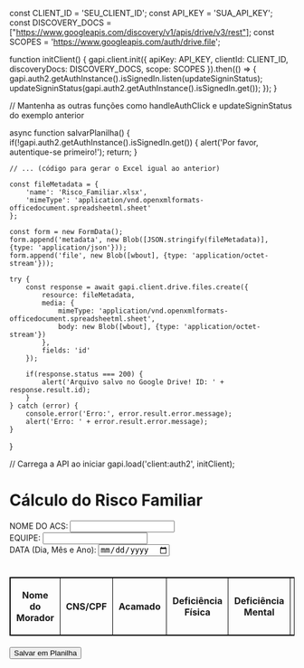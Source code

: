 const CLIENT_ID = 'SEU_CLIENT_ID';
const API_KEY = 'SUA_API_KEY';
const DISCOVERY_DOCS = ["https://www.googleapis.com/discovery/v1/apis/drive/v3/rest"];
const SCOPES = 'https://www.googleapis.com/auth/drive.file';

function initClient() {
    gapi.client.init({
        apiKey: API_KEY,
        clientId: CLIENT_ID,
        discoveryDocs: DISCOVERY_DOCS,
        scope: SCOPES
    }).then(() => {
        gapi.auth2.getAuthInstance().isSignedIn.listen(updateSigninStatus);
        updateSigninStatus(gapi.auth2.getAuthInstance().isSignedIn.get());
    });
}

// Mantenha as outras funções como handleAuthClick e updateSigninStatus do exemplo anterior

async function salvarPlanilha() {
    if(!gapi.auth2.getAuthInstance().isSignedIn.get()) {
        alert('Por favor, autentique-se primeiro!');
        return;
    }

    // ... (código para gerar o Excel igual ao anterior)

    const fileMetadata = {
        'name': 'Risco_Familiar.xlsx',
        'mimeType': 'application/vnd.openxmlformats-officedocument.spreadsheetml.sheet'
    };

    const form = new FormData();
    form.append('metadata', new Blob([JSON.stringify(fileMetadata)], {type: 'application/json'}));
    form.append('file', new Blob([wbout], {type: 'application/octet-stream'}));

    try {
        const response = await gapi.client.drive.files.create({
            resource: fileMetadata,
            media: {
                mimeType: 'application/vnd.openxmlformats-officedocument.spreadsheetml.sheet',
                body: new Blob([wbout], {type: 'application/octet-stream'})
            },
            fields: 'id'
        });

        if(response.status === 200) {
            alert('Arquivo salvo no Google Drive! ID: ' + response.result.id);
        }
    } catch (error) {
        console.error('Erro:', error.result.error.message);
        alert('Erro: ' + error.result.error.message);
    }
}

// Carrega a API ao iniciar
gapi.load('client:auth2', initClient);
<html lang="en">
<head>
    <meta charset="UTF-8">
    <meta name="viewport" content="width=device-width, initial-scale=1.0">
    <title>Cálculo de Risco Familiar</title>
    <style>
        table {
            width: 100%;
            border-collapse: collapse;
            margin: 20px 0;
        }
        table, th, td {
            border: 1px solid black;
        }
        th, td {
            padding: 10px;
            text-align: center;
        }
        .result {
            margin-top: 20px;
            font-weight: bold;
        }
        .quantity-control {
            display: flex;
            gap: 5px;
            align-items: center;
            justify-content: center;
        }
        .quantity-control button {
            padding: 2px 8px;
        }
        .quantity-control input {
            width: 50px;
            text-align: center;
        }
    </style>
    <script src="https://cdnjs.cloudflare.com/ajax/libs/xlsx/0.18.5/xlsx.full.min.js"></script>
</head>
<body>
    <h1>Cálculo do Risco Familiar</h1>
    <form id="riskForm">
        <div>
            <label for="nomeAcs">NOME DO ACS:</label>
            <input type="text" id="nomeAcs">
        </div>
        <div>
            <label for="equipe">EQUIPE:</label>
            <input type="text" id="equipe">
        </div>
        <div>
            <label for="data">DATA (Dia, Mês e Ano):</label>
            <input type="date" id="data">
        </div>
        <br>
        <table>
            <thead>
                <tr>
                    <th>Nome do Morador</th>
                    <th>CNS/CPF</th>
                    <th>Acamado</th>
                    <th>Deficiência Física</th>
                    <th>Deficiência Mental</th>
                    <th>Baixas Condições de Saneamento</th>
                    <th>Desnutrição Grave</th>
                    <th>Drogadição</th>
                    <th>Desemprego</th>
                    <th>Analfabetismo</th>
                    <th>Menor de 6 meses</th>
                    <th>Maior de 70 anos</th>
                    <th>Hipertensão Arterial Sistêmica</th>
                    <th>Diabetes Mellitus</th>
                    <th>Relação Morador/Cômodo</th>
                    <th>Escore Total</th>
                    <th>Classificação do Risco Familiar</th>
                </tr>
            </thead>
            <tbody id="tableBody">
                <!-- As linhas serão adicionadas dinamicamente -->
            </tbody>
        </table>
        <button type="button" onclick="salvarPlanilha()">Salvar em Planilha</button>
    </form>
    <script>
        const tableBody = document.getElementById('tableBody');

        function adicionarLinhas() {
            for (let i = 0; i < 12; i++) {
                const tr = document.createElement('tr');
                tr.innerHTML = `
                    <td><input type="text" class="nome-morador"></td>
                    <td><input type="text" class="cnsCpf"></td>
                    <!-- Indicadores com botões de quantidade -->
                    <td>
                        <div class="quantity-control">
                            <button type="button" onclick="adjustQuantity(this, -1)">-</button>
                            <input type="number" class="risk-quantity" value="0" min="0" data-value="3" onchange="calcularLinha(this)">
                            <button type="button" onclick="adjustQuantity(this, 1)">+</button>
                        </div>
                    </td>
                    <td>
                        <div class="quantity-control">
                            <button type="button" onclick="adjustQuantity(this, -1)">-</button>
                            <input type="number" class="risk-quantity" value="0" min="0" data-value="3" onchange="calcularLinha(this)">
                            <button type="button" onclick="adjustQuantity(this, 1)">+</button>
                        </div>
                    </td>
                    <td>
                        <div class="quantity-control">
                            <button type="button" onclick="adjustQuantity(this, -1)">-</button>
                            <input type="number" class="risk-quantity" value="0" min="0" data-value="3" onchange="calcularLinha(this)">
                            <button type="button" onclick="adjustQuantity(this, 1)">+</button>
                        </div>
                    </td>
                    <td>
                        <div class="quantity-control">
                            <button type="button" onclick="adjustQuantity(this, -1)">-</button>
                            <input type="number" class="risk-quantity" value="0" min="0" data-value="3" onchange="calcularLinha(this)">
                            <button type="button" onclick="adjustQuantity(this, 1)">+</button>
                        </div>
                    </td>
                    <td>
                        <div class="quantity-control">
                            <button type="button" onclick="adjustQuantity(this, -1)">-</button>
                            <input type="number" class="risk-quantity" value="0" min="0" data-value="3" onchange="calcularLinha(this)">
                            <button type="button" onclick="adjustQuantity(this, 1)">+</button>
                        </div>
                    </td>
                    <td>
                        <div class="quantity-control">
                            <button type="button" onclick="adjustQuantity(this, -1)">-</button>
                            <input type="number" class="risk-quantity" value="0" min="0" data-value="2" onchange="calcularLinha(this)">
                            <button type="button" onclick="adjustQuantity(this, 1)">+</button>
                        </div>
                    </td>
                    <td>
                        <div class="quantity-control">
                            <button type="button" onclick="adjustQuantity(this, -1)">-</button>
                            <input type="number" class="risk-quantity" value="0" min="0" data-value="2" onchange="calcularLinha(this)">
                            <button type="button" onclick="adjustQuantity(this, 1)">+</button>
                        </div>
                    </td>
                    <td>
                        <div class="quantity-control">
                            <button type="button" onclick="adjustQuantity(this, -1)">-</button>
                            <input type="number" class="risk-quantity" value="0" min="0" data-value="1" onchange="calcularLinha(this)">
                            <button type="button" onclick="adjustQuantity(this, 1)">+</button>
                        </div>
                    </td>
                    <td>
                        <div class="quantity-control">
                            <button type="button" onclick="adjustQuantity(this, -1)">-</button>
                            <input type="number" class="risk-quantity" value="0" min="0" data-value="1" onchange="calcularLinha(this)">
                            <button type="button" onclick="adjustQuantity(this, 1)">+</button>
                        </div>
                    </td>
                    <td>
                        <div class="quantity-control">
                            <button type="button" onclick="adjustQuantity(this, -1)">-</button>
                            <input type="number" class="risk-quantity" value="0" min="0" data-value="1" onchange="calcularLinha(this)">
                            <button type="button" onclick="adjustQuantity(this, 1)">+</button>
                        </div>
                    </td>
                    <td>
                        <div class="quantity-control">
                            <button type="button" onclick="adjustQuantity(this, -1)">-</button>
                            <input type="number" class="risk-quantity" value="0" min="0" data-value="1" onchange="calcularLinha(this)">
                            <button type="button" onclick="adjustQuantity(this, 1)">+</button>
                        </div>
                    </td>
                    <td>
                        <div class="quantity-control">
                            <button type="button" onclick="adjustQuantity(this, -1)">-</button>
                            <input type="number" class="risk-quantity" value="0" min="0" data-value="1" onchange="calcularLinha(this)">
                            <button type="button" onclick="adjustQuantity(this, 1)">+</button>
                        </div>
                    </td>
                    <td>
                        <select class="relationFactor" onchange="calcularLinha(this)">
                            <option value="3">Maior que 1 (3 pontos)</option>
                            <option value="2">Igual a 1 (2 pontos)</option>
                            <option value="0">Menor que 1 (0 ponto)</option>
                        </select>
                    </td>
                    <td class="escoreTotal">0</td>
                    <td class="classificacaoRisco"></td>
                `;
                tableBody.appendChild(tr);
            }
        }

        function adjustQuantity(button, delta) {
            const input = button.parentElement.querySelector('.risk-quantity');
            let value = parseInt(input.value) + delta;
            if (value < 0) value = 0;
            input.value = value;
            input.dispatchEvent(new Event('change'));
        }

        function calcularLinha(element) {
            const row = element.closest('tr');
            const riskQuantities = row.querySelectorAll('.risk-quantity');
            const relationFactor = parseInt(row.querySelector('.relationFactor').value || 0);

            let totalScore = Array.from(riskQuantities).reduce((sum, input) => {
                const quantity = parseInt(input.value) || 0;
                const valuePerUnit = parseInt(input.dataset.value);
                return sum + (quantity * valuePerUnit);
            }, relationFactor);

            let classificacao = '';
            if (totalScore <= 6) {
                classificacao = 'R1 - Risco Menor';
            } else if (totalScore <= 8) {
                classificacao = 'R2 - Risco Médio';
            } else {
                classificacao = 'R3 - Risco Máximo';
            }

            row.querySelector('.escoreTotal').textContent = totalScore;
            row.querySelector('.classificacaoRisco').textContent = classificacao;
        }

        function salvarPlanilha() {
            const nomeAcs = document.getElementById('nomeAcs').value;
            const equipe = document.getElementById('equipe').value;
            const data = document.getElementById('data').value;
            const rows = tableBody.querySelectorAll('tr');

            const headers = [
                "NOME DO ACS", "EQUIPE", "DATA (Dia, Mês e Ano)", "Nome do Morador", "CNS/CPF", "Acamado",
                "Deficiência Física", "Deficiência Mental", "Baixas Condições de Saneamento", "Desnutrição Grave",
                "Drogadição", "Desemprego", "Analfabetismo", "Menor de 6 meses", "Maior de 70 anos",
                "Hipertensão Arterial Sistêmica", "Diabetes Mellitus", "Relação Morador/Cômodo", "Escore Total",
                "Classificação do Risco Familiar"
            ];

            const dataArray = [];
            rows.forEach((row) => {
                const nomeMorador = row.querySelector('.nome-morador').value || '';
                const cnsCpf = row.querySelector('.cnsCpf').value || '';
                const relationFactor = row.querySelector('.relationFactor').value || '';
                const riskQuantities = row.querySelectorAll('.risk-quantity');
                const indicators = Array.from(riskQuantities).map((input) => input.value);
                const escoreTotal = row.querySelector('.escoreTotal').textContent || 0;
                const classificacaoRisco = row.querySelector('.classificacaoRisco').textContent || '';

                dataArray.push([
                    nomeAcs,
                    equipe,
                    data,
                    nomeMorador,
                    cnsCpf,
                    ...indicators,
                    relationFactor,
                    escoreTotal,
                    classificacaoRisco,
                ]);
            });

            const ws = XLSX.utils.aoa_to_sheet([headers, ...dataArray]);
            const wb = XLSX.utils.book_new();
            XLSX.utils.book_append_sheet(wb, ws, "Risco Familiar");
            XLSX.writeFile(wb, "Risco_Familiar.xlsx");
        }

        window.onload = adicionarLinhas;
    </script>
</body>
</html>
